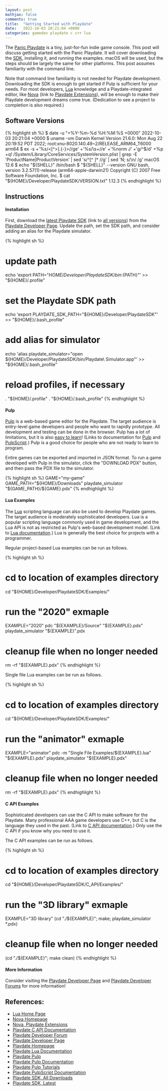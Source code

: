 ```yaml
---
layout: post
mathjax: false
comments: true
title:  "Getting Started with Playdate"
date:   2022-10-03 20:21:04 +0000
categories: gamedev playdate c c++ lua
---
```

The [Panic Playdate][playdate] is a tiny, just-for-fun indie game console.
This post will discuss getting started with the Panic Playdate.
It will cover downloading the [SDK][playdate_sdk_latest], installing it,
and running the examples.
macOS will be used, but the steps should be largely the same for other
platforms.
This post assumes familiarity with the command line.

Note that command line familiarity is not needed for Playdate development.
Downloading the SDK is enough to get started if Pulp is sufficient for your
needs.
For most developers, [Lua][lua] knowledge and a Playdate-integrated editor,
like [Nova][nova] (link to [Playdate Extensions][nova_playdate]), will be
enough to make their Playdate development dreams come true.
(Dedication to see a project to completion is also required.)

## Software Versions

{% highlight sh %}
$ date -u "+%Y-%m-%d %H:%M:%S +0000"
2022-10-03 20:21:04 +0000
$ uname -vm
Darwin Kernel Version 21.6.0: Mon Aug 22 20:19:52 PDT 2022; root:xnu-8020.140.49~2/RELEASE_ARM64_T6000 arm64
$ ex -s +'%s/<[^>].\{-}>//ge' +'%s/\s\+//e' +'%norm J' +'g/^$/d' +%p +q! /System/Library/CoreServices/SystemVersion.plist | grep -E 'ProductName|ProductVersion' | sed 's/^[^ ]* //g' | sed 'N; s/\n/ /g'
macOS 12.6
$ echo "${SHELL}"
/bin/bash
$ "${SHELL}" --version
GNU bash, version 3.2.57(1)-release (arm64-apple-darwin21)
Copyright (C) 2007 Free Software Foundation, Inc.
$ cat "${HOME}/Developer/PlaydateSDK/VERSION.txt"
1.12.3
{% endhighlight %}

## Instructions

#### Installation

First, download the [latest Playdate SDK][playdate_sdk_latest]
(link to [all versions][playdate_sdk_all]) from the
[Playdate Developer Page][playdate_dev].
Update the path, set the SDK path, and consider adding an alias for the
Playdate simulator.

{% highlight sh %}
# update path
echo 'export PATH="${HOME}/Developer/PlaydateSDK/bin:${PATH}"' >> "${HOME}/.profile"

# set the Playdate SDK path
echo 'export PLAYDATE_SDK_PATH="${HOME}/Developer/PlaydateSDK"' >> "${HOME}/.bash_profile"

# add alias for simulator
echo 'alias playdate_simulator="open ${HOME}/Developer/PlaydateSDK/bin/Playdate\ Simulator.app"' >> "${HOME}/.bash_profile"

# reload profiles, if necessary
. "${HOME}/.profile"
. "${HOME}/.bash_profile"
{% endhighlight %}

#### Pulp

[Pulp][playdate_pulp] is a web-based game editor for the Playdate.
The target audience is entry-level game developers and people who want to
rapidly prototype.
All development and testing can be done in the browser.
Pulp has a lot of limitations, but it is also
[easy to learn][playdate_pulp_tutorials]!
(Links to documentation for [Pulp][playdate_pulp_docs] and
[PulpScript][playdate_pulpscript_docs].)
Pulp is a good choice for people who are not ready to learn to program.

Entire games can be exported and imported in JSON format.
To run a game developed with Pulp in the simulator, click the "DOWNLOAD PDX"
button, and then pass the PDX file to the simulator.

{% highlight sh %}
GAME="my-game"
GAME_PATH="${HOME}/Downloads"
playdate_simulator "${GAME_PATH}/${GAME}.pdx"
{% endhighlight %}

#### Lua Examples

The [Lua][lua] scripting language can also be used to develop Playdate games.
The target audience is moderately sophisticated developers.
Lua is a popular scripting language commonly used in game development,
and the Lua API is not as restricted as Pulp's web-based development model.
(Link to [Lua documentation][playdate_lua_docs].)
Lua is generally the best choice for projects with a programmer.

Regular project-based Lua examples can be run as follows.

{% highlight sh %}
# cd to location of examples directory
cd "${HOME}/Developer/PlaydateSDK/Examples/"

# run the "2020" exmaple
EXAMPLE="2020"
pdc "${EXAMPLE}/Source" "${EXAMPLE}.pdx"
playdate_simulator "${EXAMPLE}".pdx

# cleanup file when no longer needed
rm -rf "${EXAMPLE}.pdx"
{% endhighlight %}

Single file Lua examples can be run as follows.

{% highlight sh %}
# cd to location of examples directory
cd "${HOME}/Developer/PlaydateSDK/Examples/"

# run the "animator" exmaple
EXAMPLE="animator"
pdc -m "Single File Examples/${EXAMPLE}.lua" "${EXAMPLE}.pdx"
playdate_simulator "${EXAMPLE}.pdx"

# cleanup file when no longer needed
rm -rf "${EXAMPLE}.pdx"
{% endhighlight %}

#### C API Examples

Sophisticated developers can use the C API to make software for the Playdate.
Many professional AAA game developers use C++, but C is the language they used
in the past.
(Link to [C API documentation][playdate_c_api_docs].)
Only use the C API if you know why you need to use it.

The C API examples can be run as follows.

{% highlight sh %}
# cd to location of examples directory
cd "${HOME}/Developer/PlaydateSDK/C_API/Examples/"

# run the "3D library" exmaple
EXAMPLE="3D library"
(cd "./${EXAMPLE}"; make; playdate_simulator *.pdx)

# cleanup file when no longer needed
(cd "./${EXAMPLE}"; make clean)
{% endhighlight %}

#### More Information

Consider visiting the [Playdate Developer Page][playdate_dev] and
[Playdate Developer Forums][playdate_dev_forum] for more information!

## References:

- [Lua Home Page][lua]
- [Nova Homepage][nova]
- [Nova, Playdate Extensions][nova_playdate]
- [Playdate C API Documentation][playdate_c_api_docs]
- [Playdate Developer Forum][playdate_dev_forum]
- [Playdate Developer Page][playdate_dev]
- [Playdate Homepage][playdate]
- [Playdate Lua Documentation][playdate_lua_docs]
- [Playdate Pulp][playdate_pulp]
- [Playdate Pulp Documentation][playdate_pulp_docs]
- [Playdate Pulp Tutorials][playdate_pulp_tutorials]
- [Playdate PulpScript Documentation][playdate_pulpscript_docs]
- [Playdate SDK, All Downloads][playdate_sdk_all]
- [Playdate SDK, Latest][playdate_sdk_latest]

[lua]: https://www.lua.org
[nova]: https://nova.app
[nova_playdate]: https://extensions.panic.com/extensions/com.panic/com.panic.Playdate/
[playdate]: https://play.date/
[playdate_c_api_docs]: https://sdk.play.date/inside-playdate-with-c
[playdate_dev]: https://play.date/dev/
[playdate_dev_forum]: https://devforum.play.date
[playdate_lua_docs]: https://sdk.play.date/Inside%20Playdate.html#developing-in-lua
[playdate_pulp]: https://play.date/pulp/
[playdate_pulp_docs]: https://play.date/pulp/docs/
[playdate_pulp_tutorials]: https://play.date/dev/links/#devLinksCategorySDKPulp
[playdate_pulpscript_docs]: https://play.date/pulp/docs/pulpscript/
[playdate_sdk_all]: https://download.panic.com/playdate_sdk/
[playdate_sdk_latest]: https://download.panic.com/playdate_sdk/PlaydateSDK-latest.zip

